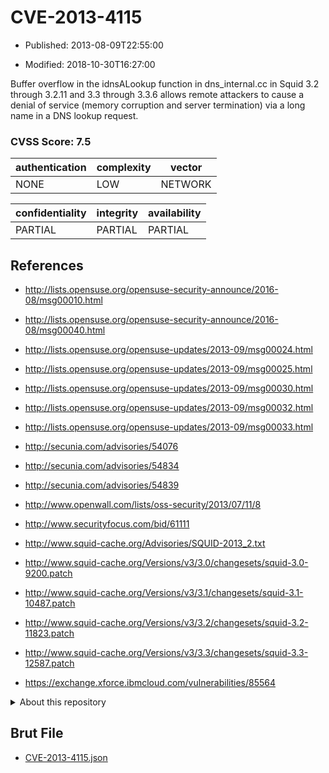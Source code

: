 # CVE-2013-4115

- Published: 2013-08-09T22:55:00

- Modified: 2018-10-30T16:27:00

Buffer overflow in the idnsALookup function in dns_internal.cc in Squid 3.2 through 3.2.11 and 3.3 through 3.3.6 allows remote attackers to cause a denial of service (memory corruption and server termination) via a long name in a DNS lookup request.

### CVSS Score: **7.5**

| authentication | complexity | vector |
| --- | --- | --- |
| NONE | LOW | NETWORK |

| confidentiality | integrity | availability |
| --- | --- | --- |
| PARTIAL | PARTIAL | PARTIAL |

## References

* http://lists.opensuse.org/opensuse-security-announce/2016-08/msg00010.html

* http://lists.opensuse.org/opensuse-security-announce/2016-08/msg00040.html

* http://lists.opensuse.org/opensuse-updates/2013-09/msg00024.html

* http://lists.opensuse.org/opensuse-updates/2013-09/msg00025.html

* http://lists.opensuse.org/opensuse-updates/2013-09/msg00030.html

* http://lists.opensuse.org/opensuse-updates/2013-09/msg00032.html

* http://lists.opensuse.org/opensuse-updates/2013-09/msg00033.html

* http://secunia.com/advisories/54076

* http://secunia.com/advisories/54834

* http://secunia.com/advisories/54839

* http://www.openwall.com/lists/oss-security/2013/07/11/8

* http://www.securityfocus.com/bid/61111

* http://www.squid-cache.org/Advisories/SQUID-2013_2.txt

* http://www.squid-cache.org/Versions/v3/3.0/changesets/squid-3.0-9200.patch

* http://www.squid-cache.org/Versions/v3/3.1/changesets/squid-3.1-10487.patch

* http://www.squid-cache.org/Versions/v3/3.2/changesets/squid-3.2-11823.patch

* http://www.squid-cache.org/Versions/v3/3.3/changesets/squid-3.3-12587.patch

* https://exchange.xforce.ibmcloud.com/vulnerabilities/85564

<details>
<summary>About this repository</summary> 

  This repository is part of the project [Live Hack CVE](https://github.com/Live-Hack-CVE). Main website can be found [www.live-hack.org](https://www.live-hack.org) 
  
  Made by [Sn0wAlice](https://github.com/Sn0wAlice) for the people that care about security and need to have a feed of the latest CVEs. Hope you enjoy it, don't forget to star the repo and follow me on [Twitter](https://twitter.com/Sn0wAlice) and [Github](https://github.com/Sn0wAlice). And that is my [personnal website](https://www.alice-snow.me/)

  - [Home Page](https://github.com/Live-Hack-CVE)
  - [Framework](https://github.com/Live-Hack-CVE/cve-framework)
  - [CVE database](https://github.com/Live-Hack-CVE/full_database)
  - [Changelog](https://github.com/Live-Hack-CVE/Changelog)
</details>

## Brut File

* [CVE-2013-4115.json](https://raw.githubusercontent.com/Live-Hack-CVE/full_database/main/cves/2013/CVE-2013-4115.json)


